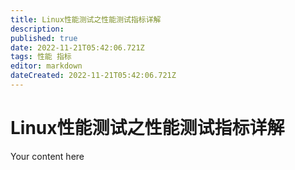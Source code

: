 ```yaml
---
title: Linux性能测试之性能测试指标详解
description: 
published: true
date: 2022-11-21T05:42:06.721Z
tags: 性能 指标
editor: markdown
dateCreated: 2022-11-21T05:42:06.721Z
---
```


# Linux性能测试之性能测试指标详解
Your content here